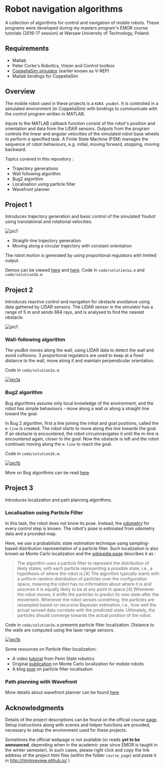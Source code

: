# Robot navigation algorithms

A collection of algorithms for control and navigation of mobile robots. These programs were developed during my masters program's EMOR course tutorials (2016-17 session) at Warsaw University of Technology, Poland.

## Requirements
- Matlab
- Peter Corke's Robotics, Vision and Control toolbox
- [CoppeliaSim simulator](https://www.coppeliarobotics.com/) (earlier known as V-REP)
- Matlab bindings for CoppeliaSim

## Overview

The mobile robot used in these projects is a ```KUKA youBot```. It is controlled in a simulated environment (in CoppeliaSim) with bindings to communicate with the control program written in MATLAB.

Inputs to the MATLAB callback function consist of the robot's position and orientation and data from the LIDAR sensors. Outputs from the program controls the linear and angular velocities of the simulated robot base wheels to perform a specified task. A Finite State Machine (FSM) manages the sequence of robot behaviours, e.g. initial, moving forward, stopping, moving backward.

Topics covered in this repository :
- Trajectory generations
- Wall following algorithm
- Bug2 algorithm
- Localisation using particle filter
- Wavefront planner

## Project 1

Introduces trajectory generation and basic control of the simulated Youbot using translational and rotational velocities.

![pic1](https://github.com/d-misra/Motion-planning-for-mobile-robots/blob/master/images/demo1.png)

- Straight-line trajectory generation
- Moving along a circular trajectory with constant orientation

The robot motion is generated by using proportional regulators with limited output.

Demos can be viewed [here](https://www.youtube.com/watch?v=2hio_rtz3Eo) and [here](https://www.youtube.com/watch?v=rdUNudgV34g). Code in ```code/solution1a.m``` and ```code/solution1b.m```

## Project 2

Introduces reactive control and navigation for obstacle avoidance using data gathered by LIDAR sensors. The LIDAR sensor in the simulator has a range of 5 m and sends 684 rays, and is analysed to find the nearest obstacle.

![pic1](https://github.com/d-misra/Motion-planning-for-mobile-robots/blob/master/images/demo2.png)

### Wall-following algorithm

The youBot moves along the wall, using LIDAR data to detect the wall and avoid collisions. 3 proportional regulators are used to keep at a fixed distance to the wall, move along it and maintain perpendicular orientation.

Code in ```code/solution2a.m```

[![pic1a](https://github.com/d-misra/Motion-planning-for-mobile-robots/blob/master/images/vid2a.png)](https://www.youtube.com/watch?v=587Ly53RAOk)

###  Bug2 algorithm

Bug algorithms assume only local knowledge of the environment, and the robot has simple behaviours - move along a wall or along a straight line toward the goal.

In Bug 2 algorithm, first a line joining the initial and goal positions, called the ```m-line``` is created. The robot starts to move along this line towards the goal. If an obstacle is encountered, the robot circumnavigates it until the m-line is encountered again, *closer to the goal*. Now the obstacle is left and the robot continues moving along the ```m-line``` to reach the goal.

Code in ```code/solution2b.m```.

[![pic1b](https://github.com/d-misra/Motion-planning-for-mobile-robots/blob/master/images/vid2b.png)](https://www.youtube.com/watch?v=0qlQZZPEeEU)

More on Bug algorithms can be read [here](https://www.cs.cmu.edu/~motionplanning/lecture/Chap2-Bug-Alg_howie.pdf)

## Project 3

Introduces localization and path planning algorithms.

###  Localisation using Particle Filter

In this task, the robot does not know its pose. Instead, the [odometry](https://groups.csail.mit.edu/drl/courses/cs54-2001s/odometry.html) for every control step is known. The robot's pose is estimated from odometry data and a provided map.

Here, we use a probabilistic state estimation technique using sampling-based distribution representation of a particle filter. Such localization is also known as Monte Carlo localization and the [wikipedia page](https://en.wikipedia.org/wiki/Monte_Carlo_localization) describes it as :


> The algorithm uses a particle filter to represent the distribution of likely states, with each particle representing a possible state, i.e., a hypothesis of where the robot is.[4] The algorithm typically starts with a uniform random distribution of particles over the configuration space, meaning the robot has no information about where it is and assumes it is equally likely to be at any point in space.[4] Whenever the robot moves, it shifts the particles to predict its new state after the movement. Whenever the robot senses something, the particles are resampled based on recursive Bayesian estimation, i.e., how well the actual sensed data correlate with the predicted state. Ultimately, the particles should converge towards the actual position of the robot.

Code in ```code/solution3a.m``` presents particle filter localization. Distance to the walls are computed using the laser range sensors.

[![pic1b](https://github.com/d-misra/Motion-planning-for-mobile-robots/blob/master/images/vid3a.png)](https://www.youtube.com/watch?v=72t36ocyBEg)

Some resources on Particle filter localization:
- A video [tutorial](https://www.youtube.com/watch?v=6bcktUxmOqQ) from Penn State robotics
- Original [publication](https://www.ri.cmu.edu/pub_files/pub1/dellaert_frank_1999_2/dellaert_frank_1999_2.pdf) on Monte Carlo localization for mobile robots
- A blog [post](https://towardsdatascience.com/particle-filter-on-localisation-9e0802282aaf) on particle filter localisation

### Path planning with Wavefront

More details about wavefront planner can be found [here](http://www.societyofrobots.com/programming_wavefront.shtml)

## Acknowledgments

Details of the project descriptions can be found on the official course [page](http://rcprg-ros-pkg.github.io/emor_trs/index.html). Setup instructions along with scenes and helper functions are provided, necessary to setup the environment used for these projects.

Sometimes the official webpage is not available (or reads **yet to be announced**, depending when in the academic year since EMOR is taught in the winter semester). In such cases, please right click and copy the link address of the project html files (within the folder ```course_page```) and paste it in http://htmlpreview.github.io/
)
